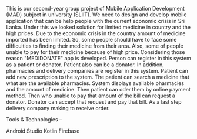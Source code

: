 This is our second-year group project of Mobile Application Development (MAD) subject in university (SLIIT). We need to design and develop mobile application that can be help people with the current economic crisis in Sri Lanka. Under this we looked solution for limited medicine in country and the high prices.
Due to the economic crisis in the country amount of medicine imported has been limited. So, some people should have to face some difficulties to finding their medicine from their area. Also, some of people unable to pay for their medicine because of high price. Considering those reason "MEDIDONATE" app is developed. Person can register in this system as a patient or donator. Patient also can be a donator. In addition, pharmacies and delivery companies are register in this system. Patient can add new prescription to the system. The patient can search a medicine that what are the available pharmacies. System displays available pharmacies and the amount of medicine. Then patient can oder them by online payment method. Then who unable to pay that amount of the bill can request a donator. Donator can accept that request and pay that bill. As a last step delivery company making to receive order.

Tools & Technologies –

Android Studio
Kotlin
Firebase

